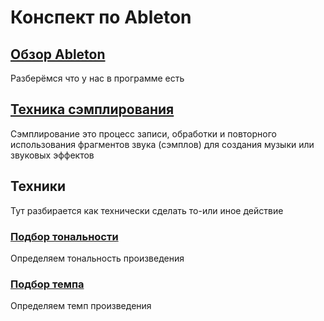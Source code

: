# Конспект по Ableton

## [Обзор Ableton](./interface.md)

Разберёмся что у нас в программе есть

## [Техника сэмплирования](./sampling.md)

Сэмплирование это процесс записи, обработки и повторного использования фрагментов звука (сэмплов) для создания музыки или звуковых эффектов

## Техники

Тут разбирается как технически сделать то-или иное действие

### [Подбор тональности](./tone.md)

Определяем тональность произведения

### [Подбор темпа](./bpm.md)

Определяем темп произведения
